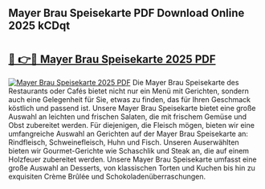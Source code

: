 ## Mayer Brau Speisekarte PDF Download Online 2025 kCDqt

# <h2><a href="http://gcbdhy.nevu.top/?p=Mayer+Brau+Speisekarte">🔗 👉🔴 Mayer Brau Speisekarte 2025 PDF</a></h2>

[![Mayer Brau Speisekarte 2025 PDF](https://i.imgur.com/dBaPXMq.png)](http://gcbdhy.nevu.top/?p=Mayer+Brau+Speisekarte)
Die Mayer Brau Speisekarte des Restaurants oder Cafés bietet nicht nur ein Menü mit Gerichten, sondern auch eine Gelegenheit für Sie, etwas zu finden, das für Ihren Geschmack köstlich und passend ist. Unsere Mayer Brau Speisekarte bietet eine große Auswahl an leichten und frischen Salaten, die mit frischem Gemüse und Obst zubereitet werden. Für diejenigen, die Fleisch mögen, bieten wir eine umfangreiche Auswahl an Gerichten auf der Mayer Brau Speisekarte an: Rindfleisch, Schweinefleisch, Huhn und Fisch. Unseren Auserwählten bieten wir Gourmet-Gerichte wie Schaschlik und Steak an, die auf einem Holzfeuer zubereitet werden. Unsere Mayer Brau Speisekarte umfasst eine große Auswahl an Desserts, von klassischen Torten und Kuchen bis hin zu exquisiten Crème Brûlée und Schokoladenüberraschungen.
